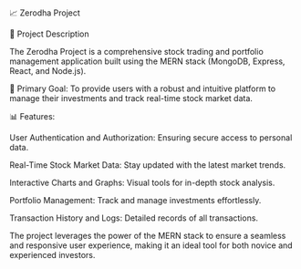 📈 Zerodha Project

📄 Project Description

The Zerodha Project is a comprehensive stock trading and portfolio management application built using the MERN stack (MongoDB, Express, React, and Node.js).

🚀 Primary Goal: To provide users with a robust and intuitive platform to manage their investments and track real-time stock market data.

📊 Features:

User Authentication and Authorization: Ensuring secure access to personal data.

Real-Time Stock Market Data: Stay updated with the latest market trends.

Interactive Charts and Graphs: Visual tools for in-depth stock analysis.

Portfolio Management: Track and manage investments effortlessly.

Transaction History and Logs: Detailed records of all transactions.

The project leverages the power of the MERN stack to ensure a seamless and responsive user experience, making it an ideal tool for both novice and experienced investors.
